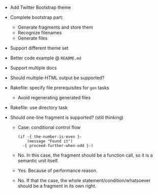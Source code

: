 * Add Twitter Bootstrap theme

* Complete bootstrap part:
  - Generate fragments and store them
  - Recognize filenames
  - Generate files

* Support different theme set

* Better code example @ `README.md`

* Support multiple docs

* Should multiple-HTML output be supported?

* Rakefile: specify file prerequisites for `gen` tasks
  - Avoid regenerating generated files

* Rakefile: use directory task

* Should one-line fragment is supported? (still thinking)
  - Case: conditional control flow

    ```elisp
    (if -{ the-number-is-even }-
        (message "Found it")
      -{ proceed-further-when-odd }-)
    ```
  - No.  In this case, the fragment should be a function call, so it is a
    semantic unit itself.

  - Yes.  Because of performance reason.

  - No.  If that the case, the whole statement/condition/whatsoever should be
    a fragment in its own right.

